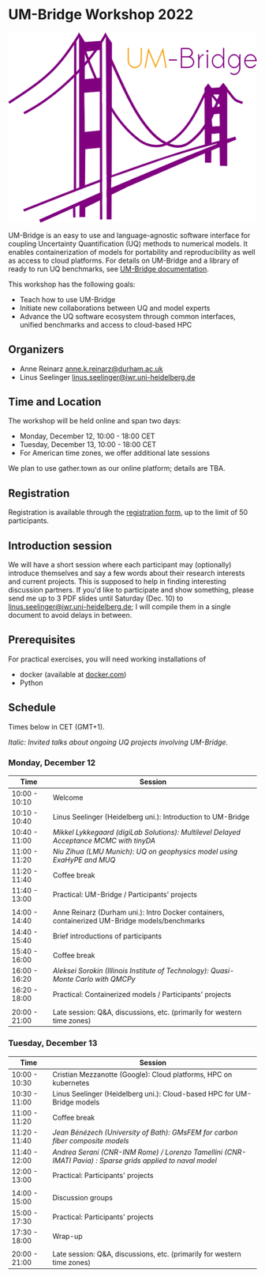 # UM-Bridge Workshop 2022

![UM-Bridge logo](/UM-bridge.png)

UM-Bridge is an easy to use and language-agnostic software interface for coupling Uncertainty Quantification (UQ) methods to numerical models. It enables containerization of models for portability and reproducibility as well as access to cloud platforms. For details on UM-Bridge and a library of ready to run  UQ benchmarks, see [UM-Bridge documentation](https://um-bridge-benchmarks.readthedocs.io/en/docs/).

This workshop has the following goals:

* Teach how to use UM-Bridge
* Initiate new collaborations between UQ and model experts
* Advance the UQ software ecosystem through common interfaces, unified benchmarks and access to cloud-based HPC

## Organizers

* Anne Reinarz [anne.k.reinarz@durham.ac.uk](mailto:anne.k.reinarz@durham.ac.uk)
* Linus Seelinger [linus.seelinger@iwr.uni-heidelberg.de](mailto:linus.seelinger@iwr.uni-heidelberg.de)

## Time and Location

The workshop will be held online and span two days:
* Monday, December 12, 10:00 - 18:00 CET
* Tuesday, December 13, 10:00 - 18:00 CET
* For American time zones, we offer additional late sessions

We plan to use gather.town as our online platform; details are TBA.

## Registration

Registration is available through the [registration form](https://forms.gle/ndMiRwB7mpiLxrpM8), up to the limit of 50 participants.

## Introduction session

We will have a short session where each participant may (optionally) introduce themselves and say a few words about their research interests and current projects. This is supposed to help in finding interesting discussion partners. If you'd like to participate and show something, please send me up to 3 PDF slides until Saturday (Dec. 10) to [linus.seelinger@iwr.uni-heidelberg.de](mailto:linus.seelinger@iwr.uni-heidelberg.de); I will compile them in a single document to avoid delays in between.

## Prerequisites

For practical exercises, you will need working installations of
* docker (available at [docker.com](https://www.docker.com/))
* Python

## Schedule

Times below in CET (GMT+1).

*Italic: Invited talks about ongoing UQ projects involving UM-Bridge.*

### Monday, December 12

| Time | Session |
| --- | --- |
| 10:00 - 10:10 | Welcome |
| 10:10 - 10:40 | Linus Seelinger (Heidelberg uni.): Introduction to UM-Bridge |
| 10:40 - 11:00 | *Mikkel Lykkegaard (digiLab Solutions): Multilevel Delayed Acceptance MCMC with tinyDA* |
| 11:00 - 11:20 | *Niu Zihua (LMU Munich): UQ on geophysics model using ExaHyPE and MUQ* |
| 11:20 - 11:40 | Coffee break |
| 11:40 - 13:00 | Practical: UM-Bridge / Participants' projects |
|  |  |
| 14:00 - 14:40 | Anne Reinarz (Durham uni.): Intro Docker containers, containerized UM-Bridge models/benchmarks |
| 14:40 - 15:40 | Brief introductions of participants |
| 15:40 - 16:00 | Coffee break |
| 16:00 - 16:20 | *Aleksei Sorokin (Illinois Institute of Technology): Quasi-Monte Carlo with QMCPy* |
| 16:20 - 18:00 | Practical: Containerized models / Participants' projects |
|  |  |
| 20:00 - 21:00 | Late session: Q&A, discussions, etc. (primarily for western time zones) |

### Tuesday, December 13

| Time | Session |
| --- | --- |
| 10:00 - 10:30 | Cristian Mezzanotte (Google): Cloud platforms, HPC on kubernetes |
| 10:30 - 11:00 | Linus Seelinger (Heidelberg uni.): Cloud-based HPC for UM-Bridge models |
| 11:00 - 11:20 | Coffee break |
| 11:20 - 11:40 | *Jean Bénézech (University of Bath): GMsFEM for carbon fiber composite models* |
| 11:40 - 12:00 | *Andrea Serani (CNR-INM Rome) / Lorenzo Tamellini (CNR-IMATI Pavia) : Sparse grids applied to naval model* |
| 12:00 - 13:00 | Practical: Participants' projects |
|  |  |
| 14:00 - 15:00 | Discussion groups |
| 15:00 - 17:30 | Practical: Participants' projects |
| 17:30 - 18:00 | Wrap-up |
|  |  |
| 20:00 - 21:00 | Late session: Q&A, discussions, etc. (primarily for western time zones) |

